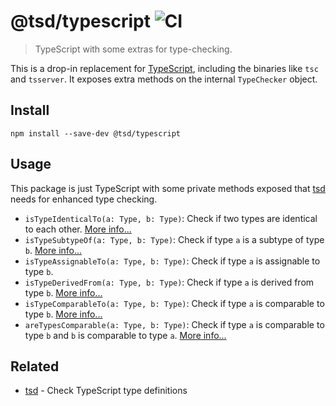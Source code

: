 # @tsd/typescript ![CI](https://github.com/SamVerschueren/tsd-typescript/workflows/CI/badge.svg)

> TypeScript with some extras for type-checking.

This is a drop-in replacement for [TypeScript](https://github.com/microsoft/TypeScript), including the binaries like `tsc` and `tsserver`. It exposes extra methods on the internal `TypeChecker` object.


## Install

```
npm install --save-dev @tsd/typescript
```


## Usage

This package is just TypeScript with some private methods exposed that [tsd](https://github.com/SamVerschueren/tsd) needs for enhanced type checking.

- `isTypeIdenticalTo(a: Type, b: Type)`: Check if two types are identical to each other. [More info...](https://github.com/microsoft/TypeScript/blob/v4.2.4/doc/spec-ARCHIVED.md#3.11.2)
- `isTypeSubtypeOf(a: Type, b: Type)`: Check if type `a` is a subtype of type `b`. [More info...](https://github.com/microsoft/TypeScript/blob/v4.2.4/doc/spec-ARCHIVED.md#3.11.3)
- `isTypeAssignableTo(a: Type, b: Type)`: Check if type `a` is assignable to type `b`.
- `isTypeDerivedFrom(a: Type, b: Type)`: Check if type `a` is derived from type `b`. [More info...](https://github.com/SamVerschueren/tsd-typescript/blob/master/scripts/utils/replacements.js#L65-L74)
- `isTypeComparableTo(a: Type, b: Type)`: Check if type `a` is comparable to type `b`. [More info...](https://github.com/SamVerschueren/tsd-typescript/blob/master/scripts/utils/replacements.js#L77-L86)
- `areTypesComparable(a: Type, b: Type)`: Check if type `a` is comparable to type `b` and `b` is comparable to type `a`. [More info...](https://github.com/SamVerschueren/tsd-typescript/blob/master/scripts/utils/replacements.js#L89-L98)


## Related

- [tsd](https://github.com/SamVerschueren/tsd) - Check TypeScript type definitions
